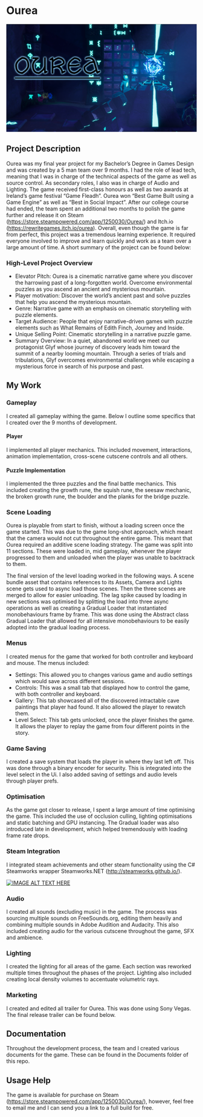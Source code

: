 # Ourea
![alt text](Screenshots/Realease&#32;AltarPic&#32;-&#32;No&#32;Out&#32;Now.png "Release Image")
## Project Description
Ourea was my final year project for my Bachelor’s Degree in Games Design and was created by a 5 man team over 9 months. I had the role of lead tech, meaning that I was in charge of the technical aspects of the game as well as source control. As secondary roles, I also was in charge of Audio and Lighting. The game received first-class honours as well as two awards at Ireland’s game festival “Game Fleadh”. Ourea won “Best Game Built using a Game Engine” as well as “Best in Social Impact”. After our college course had ended, the team spent an additional two months to polish the game further and release it on Steam (https://store.steampowered.com/app/1250030/Ourea/) and Itch.io (https://rewritegames.itch.io/ourea). Overall, even though the game is far from perfect, this project was a tremendous learning experience. It required everyone involved to improve and learn quickly and work as a team over a large amount of time. A short summary of the project can be found below:

### High-Level Project Overview
- Elevator Pitch: Ourea is a cinematic narrative game where you discover the harrowing past of a long-forgotten world. Overcome environmental puzzles as you ascend an ancient and mysterious mountain. 
- Player motivation: Discover the world’s ancient past and solve puzzles that help you ascend the mysterious mountain. 
- Genre: Narrative game with an emphasis on cinematic storytelling with puzzle elements. 
- Target Audience: People that enjoy narrative-driven games with puzzle elements such as What Remains of Edith Finch, Journey and Inside.
- Unique Selling Point: Cinematic storytelling in a narrative puzzle game. 
- Summary Overview: In a quiet, abandoned world we meet our protagonist Glyf whose journey of discovery leads him toward the summit of a nearby looming mountain. Through a series of trials and tribulations, Glyf overcomes environmental challenges while escaping a mysterious force in search of his purpose and past.

## My Work
### Gameplay
I created all gameplay withing the game. Below I outline some specifics that I created over the 9 months of development.

#### Player
I implemented all player mechanics. This included movement, interactions, animation 
implementation, cross-scene cutscene controls and all others.

#### Puzzle Implementation
I implemented the three puzzles and the final battle mechanics. This included creating the growth rune, the squish rune, the seesaw mechanic, the broken growth rune, the boulder and the planks for the bridge puzzle.

### Scene Loading
Ourea is playable from start to finish, without a loading screen once the game started. This was due to the game long-shot approach, which meant that the camera would not cut throughout the entire game. This meant that Ourea required an additive scene loading strategy. The game was split into 11 sections. These were loaded in, mid gameplay, whenever the player progressed to them and unloaded when the player was unable to backtrack to them.

The final version of the level loading worked in the following ways. A scene bundle asset that contains references to its Assets, Camera and Lights scene gets used to async load those scenes. Then the three scenes are merged to allow for easier unloading. The lag spike caused by loading in new sections was optimised by splitting the load into three async operations as well as creating a Gradual Loader that instantiated monobehaviours frame by frame. This was done using the Abstract class Gradual Loader that allowed for all intensive monobehaviours to be easily adopted into the gradual loading process.

### Menus
I created menus for the game that worked for both controller and keyboard and mouse. The menus included:
- Settings: This allowed you to changes various game and audio settings which would save across different sessions.
- Controls: This was a small tab that displayed how to control the game, with both controller and keyboard.
- Gallery: This tab showcased all of the discovered intractable cave paintings that player had found. It also allowed the player to rewatch them.
- Level Select: This tab gets unlocked, once the player finishes the game. It allows the player to replay the game from four different points in the story.

### Game Saving
I created a save system that loads the player in where they last left off. This was done through a binary encoder for security. This is integrated into the level select in the Ui. I also added saving of settings and audio levels through player prefs.

### Optimisation
As the game got closer to release, I spent a large amount of time optimising the game. This included the use of occlusion culling, lighting optimisations and static batching and GPU instancing. The Gradual loader was also introduced late in development, which helped tremendously with loading frame rate drops.

### Steam Integration
I integrated steam achievements and other steam functionality using the C# Steamworks wrapper Steamworks.NET (http://steamworks.github.io/).

[![IMAGE ALT TEXT HERE](https://img.youtube.com/vi/3HJsqy9IY9A/0.jpg)](https://www.youtube.com/watch?v=3HJsqy9IY9A)

### Audio
 I created all sounds (excluding music) in the game. The process was sourcing multiple sounds on FreeSounds.org, editing them heavily and combining multiple sounds in Adobe Audition and Audacity. This also included creating audio for the various cutscene throughout the game, SFX and ambience.

### Lighting
I created the lighting for all areas of the game. Each section was reworked multiple times throughout the phases of the project. Lighting also included creating local density volumes to accentuate volumetric rays.

### Marketing
I created and edited all trailer for Ourea. This was done using Sony Vegas. The final release trailer can be found below.


## Documentation
Throughout the development process, the team and I created various documents for the game. These can be found in the Documents folder of this repo.

## Usage Help
The game is available for purchase on Steam (https://store.steampowered.com/app/1250030/Ourea/), however, feel free to email me and I can send you a link to a full build for free.

